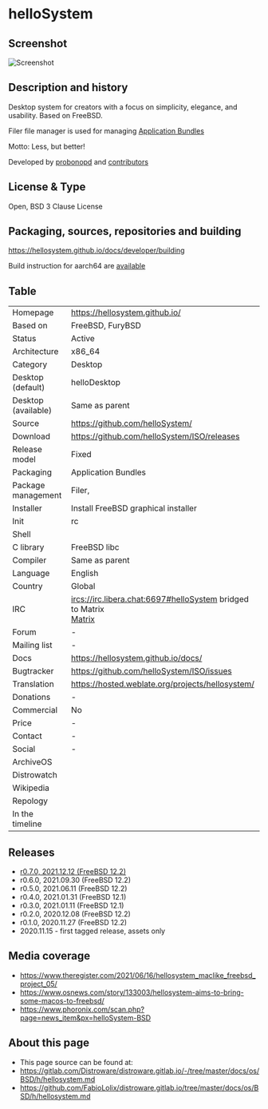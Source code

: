 # helloSystem

## Screenshot

![Screenshot](https://github.com/helloSystem/hello/blob/master/screenshots/20210611-desktop-0.5.png?raw=true)


## Description and history

Desktop system for creators with a focus on simplicity, elegance, and usability. Based on FreeBSD.

Filer file manager is used for managing [Application Bundles](https://hellosystem.github.io/docs/developer/application-bundles)

Motto: Less, but better!

Developed by [probonopd](https://github.com/probonopd) and [contributors](https://hellosystem.github.io/docs/developer/acknowledgements.html)


## License & Type

Open, BSD 3 Clause License


## Packaging, sources, repositories and building

<https://hellosystem.github.io/docs/developer/building>

Build instruction for aarch64 are [available](https://hellosystem.github.io/docs/developer/rpi)


## Table

|                       |  |
|-----------------------|--|
| Homepage              | <https://hellosystem.github.io/> |
| Based on              | FreeBSD, FuryBSD |
| Status                | Active |
| Architecture          | x86_64 |
| Category              | Desktop |
| Desktop (default)     | helloDesktop |
| Desktop (available)   | Same as parent |
| Source                | <https://github.com/helloSystem/> |
| Download              | <https://github.com/helloSystem/ISO/releases> |
| Release model         | Fixed |
| Packaging             | Application Bundles |
| Package management    | Filer,  |
| Installer             | Install FreeBSD graphical installer |
| Init                  | rc |
| Shell                 |  |
| C library             | FreeBSD libc |
| Compiler              | Same as parent |
| Language              | English |
| Country               | Global |
| IRC                   | <ircs://irc.libera.chat:6697#helloSystem> bridged to Matrix <br> [Matrix](https://matrix.to/#/%23helloSystem:matrix.org) |
| Forum                 | - |
| Mailing list          | - |
| Docs                  | <https://hellosystem.github.io/docs/> |
| Bugtracker            | <https://github.com/helloSystem/ISO/issues> |
| Translation           | <https://hosted.weblate.org/projects/hellosystem/> |
| Donations             | - |
| Commercial            | No |
| Price                 | - |
| Contact               | - |
| Social                | - |
| ArchiveOS             |  |
| Distrowatch           |  |
| Wikipedia             |  |
| Repology              |  |
| In the timeline       |  |


## Releases

* [r0.7.0, 2021.12.12 (FreeBSD 12.2)](https://github.com/helloSystem/ISO/releases/tag/r0.7.0)
* r0.6.0, 2021.09.30 (FreeBSD 12.2)
* r0.5.0, 2021.06.11 (FreeBSD 12.2)
* r0.4.0, 2021.01.31 (FreeBSD 12.1)
* r0.3.0, 2021.01.11 (FreeBSD 12.1)
* r0.2.0, 2020.12.08 (FreeBSD 12.2)
* r0.1.0, 2020.11.27 (FreeBSD 12.2)
* 2020.11.15 - first tagged release, assets only


## Media coverage

* <https://www.theregister.com/2021/06/16/hellosystem_maclike_freebsd_project_05/>
* <https://www.osnews.com/story/133003/hellosystem-aims-to-bring-some-macos-to-freebsd/>
* <https://www.phoronix.com/scan.php?page=news_item&px=helloSystem-BSD>


## About this page

* This page source can be found at:
* <https://gitlab.com/Distroware/distroware.gitlab.io/-/tree/master/docs/os/BSD/h/hellosystem.md>
* <https://github.com/FabioLolix/distroware.gitlab.io/tree/master/docs/os/BSD/h/hellosystem.md>